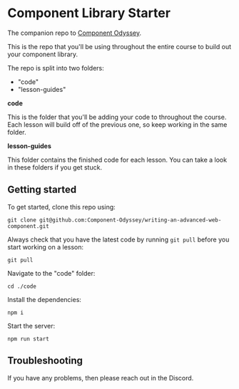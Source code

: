 # Component Library Starter

The companion repo to [Component Odyssey](https://component-odyssey.com).

This is the repo that you'll be using throughout the entire course to build out your component library.

The repo is split into two folders:

- "code"
- "lesson-guides"

**code**

This is the folder that you'll be adding your code to throughout the course. Each lesson will build off of the previous one, so keep working in the same folder.

**lesson-guides**

This folder contains the finished code for each lesson. You can take a look in these folders if you get stuck.

## Getting started

To get started, clone this repo using:

`git clone git@github.com:Component-Odyssey/writing-an-advanced-web-component.git`

Always check that you have the latest code by running `git pull` before you start working on a lesson:

`git pull`

Navigate to the "code" folder:

`cd ./code`

Install the dependencies:

`npm i`

Start the server:

`npm run start`

## Troubleshooting

If you have any problems, then please reach out in the Discord.
